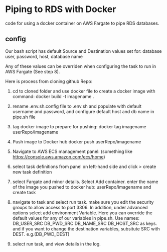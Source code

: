 # Piping to RDS with Docker
code for using a docker container on AWS Fargate to pipe RDS databases.


## config
Our bash script has default Source and Destination values set for: database user, password, host, database name


Any of these values can be overriden when configuring the task to run in AWS Fargate (See step 8).


Here is process from cloning github Repo:

1) cd to cloned folder and use docker file to create a docker image with command: 
docker build -t imagename .

2) rename .env.sh.config file to .env.sh and populate with default username and password, and configure default host and db name in pipe.sh file 

3) tag docker image to prepare for pushing:
docker tag imagename userRepo/imagename

4) Push image to Docker hub
docker push userRepo/imagename

5) Navigate to AWS ECS management panel: (something like https://console.aws.amazon.com/ecs/home)

6) select task definitions from panel on left-hand side and click > create new task definition

7) select Fargate and minor details. Select Add container. enter the name of the image you pushed to docker hub: userRepo/imagename
and create task

8) navigate to task and select run task. make sure you edit the security groups to allow access to port 3306. In addition, under advanced options select add environment Variable. Here you can override the default values for any of our variables in pipe.sh. 
Use names: 
DB_USER_SRC
DB_PWD_SRC
DB_NAME_SRC
DB_HOST_SRC
as keys. and if you want to change the destination variables, subsitute SRC with DEST. e.g.(DB_PWD_DEST)

9) select run task, and view details in the log.



